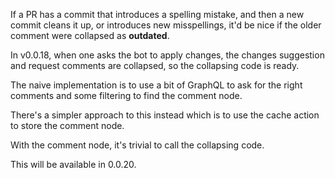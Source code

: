 If a PR has a commit that introduces a spelling mistake, and then a new commit cleans it up, or introduces new misspellings, it'd be nice if the older comment were collapsed as **outdated**.

In v0.0.18, when one asks the bot to apply changes, the changes suggestion and request comments are collapsed, so the collapsing code is ready.

The naive implementation is to use a bit of GraphQL to ask for the right comments and some filtering to find the comment node.

There's a simpler approach to this instead which is to use the cache action to store the comment node.

With the comment node, it's trivial to call the collapsing code.

This will be available in 0.0.20.


